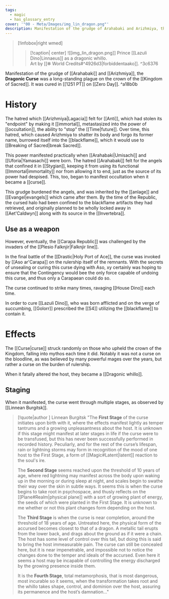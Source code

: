 ```yaml
---
tags:
  - magic
  - has_glossary_entry
cover: '"00 - Meta/Images/img_lin_dragon.png"'
description: Manifestation of the grudge of Arahabaki and Arizhmiya, the Dragonic Curse was a long-standing plague on the crown of the Kingdom of Sacred.
---
```

>[!infobox|right wmed]
>>[!caption| center]
>>![[img_lin_dragon.png]]
>>Prince [[Lazuli Dino|Linnaeus]] as a dragonic whillo.<br> Art by [[✼ World Credits#^4926d3|forbiddentaako]].
^3c6376

Manifestation of the grudge of [[Arahabaki]] and [[Arizhmiya]], the **Dragonic Curse** was a long-standing plague on the crown of the [[Kingdom of Sacred]]. It was cured in [[1251 PT]] on [[Zero Day]]. ^a18b0b

# History
The hatred which [[Arizhmiya|Lagacia]] felt for [[Anti]], which had stolen its "endpoint" by making it [[immortal]], metastasized into the power of [[occultation]], the ability to "stop" the [[Time|future]]. Over time, this hatred, which caused Arizhmiya to shatter its body and forgo its former name, burrowed itself into the [[blackflame]], which it would use to [[Breaking of Sacred|break Sacred]].

This power manifested practically when [[Arahabaki|Umisachi]] and [[Uforia|Yamasachi]] were born. The hatred [[Arahabaki]] felt for the angels that confined it in [[Stygian]], keeping it from using its functional [[Immortal|immortality]] nor from allowing it to end, just as the source of its power had despised. This, too, began to manifest occultation when it became a [[curse]].

This grudge burdened the angels, and was inherited by the [[anlage]] and [[Evangel|evangels]] which came after them. By the time of the Republic, the cursed halo had been confined to the blackflame artifacts they had retrieved, and originally planned to be wholly locked away in [[Aet'Caldwyn]] along with its source in the [[Invertebra]]. 

## Use as a weapon
However, eventually, the [[Carapa Republic]] was challenged by the invaders of the [[Plesio Falknjir|Falknjir line]]. 

In the final battle of the [[Drastic|Holy Port of Ace]], the curse was invoked by [[Aso ar'Carapa]] on the rulership itself of the remnants. With the secrets of unsealing or curing this curse dying with Aso, xy certainly was hoping to ensure that the Contingency would bee the only force capable of undoing this curse, and thus only a Carapaean could do so.

The curse continued to strike many times, ravaging [[House Dino]] each time.

In order to cure [[Lazuli Dino]], who was born afflicted and on the verge of succumbing, [[Golorr]] prescribed the [[S4]] utilizing the [[blackflame]] to contain it.

# Effects
The [[Curse|curse]] struck randomly on those who upheld the crown of the Kingdom, falling into mythos each time it did. Notably it was not a curse on the bloodline, as was believed by many powerful mages over the years, but rather a curse on the burden of rulership. 

When it fatally altered the host, they became a [[Dragonic whillo]].
## Staging
When it manifested, the curse went through multiple stages, as observed by [[Linnean Burgitsk]]. 
>[!quote|author ] Linnean Burgitsk
"The **First Stage** of the curse initiates upon birth with it, where the effects manifest lightly as temper tantrums and a growing unpleasantness about the host. It is unknown if this stage might manifest at later stages in life if the curse were to be transfused, but this has never been successfully performed in recorded history. Peculiarly, and for the rest of the curse’s lifespan, rain or lightning storms may form in recognition of the mood of one host to the First Stage, a form of [[Magic#Latent|latent]] reaction to the soul's ire. 
>
> The **Second Stage** seems reached upon the threshold of 10 years of age, where red lightning may manifest across the body upon waking up in the morning or during sleep at night, and scales begin to swathe their way over the skin in subtle ways. It seems this is when the curse begins to take root in psychospace, and thusly reflects on the [[Plane#Realm|physical plane]] with a sort of growing plant of energy, the seeds of which were planted in the First Stage. It is unknown to me whether or not this plant changes form depending on the host. 
> 
> The **Third Stage** is when the curse is near completion, around the threshold of 18 years of age. Untreated here, the physical form of the accursed becomes closest to that of a dragon. A metallic tail erupts from the lower back, and drags about the ground as if it were a chain. The host has some level of control over this tail, but doing this is said to bring the host immeasurable pain. The curse can still be concealed here, but it is near impenetrable, and impossible not to notice the changes done to the temper and ideals of the accursed. Even here it seems a host may be incapable of controlling the energy discharged by the growing presence inside them. 
>
> It is the **Fourth Stage**, total metamorphosis, that is most dangerous, most incurable so it seems, when the transformation takes root and the whillo takes shape, control, and dominion over the host, assuring its permanence and the host’s damnation..."

